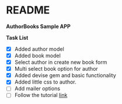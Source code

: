 # README

**AuthorBooks Sample APP**

**Task List**
- [x] Added author model
- [x] Added book model
- [x] Select author in create new book form
- [x] Multi select book option for author
- [x] Added devise gem and basic functionality
- [x] Added little css to author.
- [ ] Add mailer options
- [ ] Follow the tutorial [link](https://www.sitepoint.com/devise-authentication-in-depth/)

